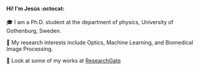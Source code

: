 #### Hi! I'm Jesús :octocat: 

:mortar_board: I am a Ph.D. student at the department of physics, University of Gothenburg, Sweden. 

:dart: My research interests include Optics, Machine Learning, and Biomedical Image Processing.

:microscope: Look at some of my works at [ResearchGate](https://www.researchgate.net/profile/Jesus_Pineda7)
